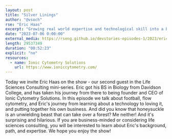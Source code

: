 ```yaml
---
layout: post
title: "Silver Linings"
author: "@vsoch"
rse: "Eric Haas"
excerpt: "Growing real world expertise and technological skill into a business."
date: "2023-07-06 0:00:00"
external_media: https://rseng.github.io/devstories-episodes-1/2023/eric-haas-developer-stories-episode-87.mp3
length: 29537349 
duration: "00:52:23"
explicit: "no"
resources:
  - name: Ionic Cytometry Solutions
    url: https://www.ioniccytometry.com/
---
```


Today we invite Eric Haas on the show - our second guest in the Life Sciences Consulting mini-series. Eric got his BS in Biology from Davidson College, and has taken his journey from there to being founder and CEO of Ionic Cytometry Solutions. In this episode we talk about football, flow cytometry, and Eric's journey from learning about a technology to loving it, and putting together his own business. And did you know that honeysuckle is an unwielding beast that can take over a forest? Me neither! And it's surprising and hilarious. If you are business-minded or considering life sciences consulting, you will be interested to learn about Eric's background, path, and expertise. We hope you enjoy the show!

